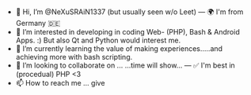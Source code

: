 - 👋 Hi, I’m @NeXuSRAiN1337 (but usually seen w/o Leet)
— 🌍 I'm from Germany 🇩🇪
- 👀 I’m interested in developing in coding Web- (PHP), Bash & Android Apps. :)
	But also Qt and Python would interest me. 
- 🌱 I’m currently learning the value of making experiences.....and achieving more with bash scripting. 
- 💞️ I’m looking to collaborate on ... …time will show…
— ✅ I'm best in (procedual) PHP <3 
- 📫 How to reach me ... give 

<!---
NeXuSRAiN1337/NeXuSRAiN1337 is a ✨ special ✨ repository because its `README.md` (this file) appears on your GitHub profile.
You can click the Preview link to take a look at your changes.
--->
